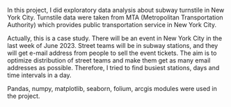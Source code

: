 In this project, I did exploratory data analysis about subway turnstile in New York City. Turnstile data were taken from MTA (Metropolitan Transportation Authority) which provides public transportation service in New York City. 

Actually, this is a case study. There will be an event in New York City in the last week of June 2023. Street teams will be in subway stations, and they will get e-mail address from people to sell the event tickets. The aim is to optimize distribution of street teams and make them get as many email addresses as possible. Therefore, I tried to find busiest stations, days and time intervals in a day.

Pandas, numpy, matplotlib, seaborn, folium, arcgis modules were used in the project.
